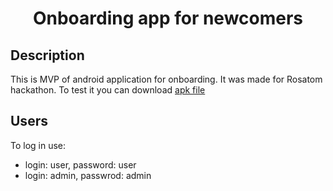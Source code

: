 <h1 align="center">Onboarding app for newcomers</h1>

## Description
This is MVP of android application for onboarding. It was made for Rosatom hackathon. To test it you can download [apk file](https://github.com/SergeyMaslikhov/OnBoard-app/blob/master/onboard-0.1-armeabi-v7a-debug.apk)
## Users
To log in use:
- login: user, password: user
- login: admin, passwrod: admin
